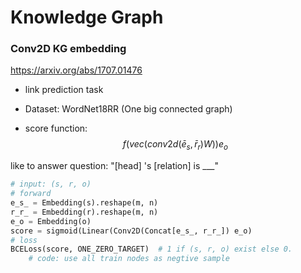 # Knowledge Graph

### Conv2D KG embedding

https://arxiv.org/abs/1707.01476


- link prediction task
- Dataset: WordNet18RR (One big connected graph)

- score function:
$$
f(vec(conv2d(\bar e_s, \bar r_r ) W)) e_o
$$

like to answer question: "[head] 's [relation] is ___"

```python
# input: (s, r, o)
# forward
e_s_ = Embedding(s).reshape(m, n)
r_r_ = Embedding(r).reshape(m, n)
e_o = Embedding(o)
score = sigmoid(Linear(Conv2D(Concat[e_s_, r_r_]) e_o)
# loss
BCELoss(score, ONE_ZERO_TARGET)  # 1 if (s, r, o) exist else 0. 
    # code: use all train nodes as negtive sample
```